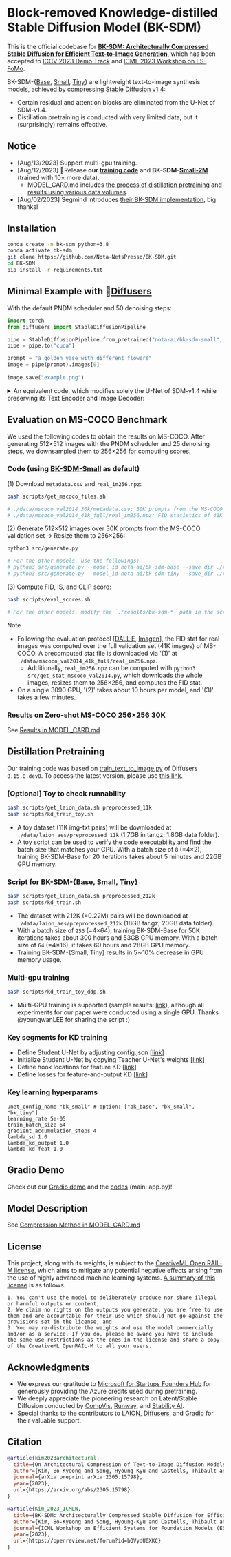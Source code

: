 # Block-removed Knowledge-distilled Stable Diffusion Model (BK-SDM)

This is the official codebase for [**BK-SDM: Architecturally Compressed Stable Diffusion for Efficient Text-to-Image Generation**](https://openreview.net/forum?id=bOVydU0XKC), which has been accepted to [ICCV 2023 Demo Track](https://iccv2023.thecvf.com/) and [ICML 2023 Workshop on ES-FoMo](https://es-fomo.com/).


BK-SDM-{[Base](https://huggingface.co/nota-ai/bk-sdm-base), [Small](https://huggingface.co/nota-ai/bk-sdm-small), [Tiny](https://huggingface.co/nota-ai/bk-sdm-tiny)} are lightweight text-to-image synthesis models, achieved by compressing [Stable Diffusion v1.4](https://huggingface.co/CompVis/stable-diffusion-v1-4): 
  - Certain residual and attention blocks are eliminated from the U-Net of SDM-v1.4.
  - Distillation pretraining is conducted with very limited data, but it (surprisingly) remains effective.

## Notice
  - [Aug/13/2023] Support multi-gpu training. 
  - [Aug/12/2023] 🎉Release **our [training code](https://github.com/Nota-NetsPresso/BK-SDM#distillation-pretraining)** and **BK-SDM-[Small-2M](https://huggingface.co/nota-ai/bk-sdm-small-2m)** (trained with 10× more data). 
    - MODEL_CARD.md includes [the process of distillation pretraining](https://github.com/Nota-NetsPresso/BK-SDM/blob/main/MODEL_CARD.md#distillation-pretraining) and [results using various data volumes](https://github.com/Nota-NetsPresso/BK-SDM/blob/main/MODEL_CARD.md#effect-of-different-data-sizes-for-training-bk-sdm-small).
  - [Aug/02/2023] Segmind introduces [their BK-SDM implementation](https://github.com/segmind/distill-sd), big thanks!

 

## Installation
```bash
conda create -n bk-sdm python=3.8
conda activate bk-sdm
git clone https://github.com/Nota-NetsPresso/BK-SDM.git
cd BK-SDM
pip install -r requirements.txt
```

## Minimal Example with 🤗[Diffusers](https://github.com/huggingface/diffusers)

With the default PNDM scheduler and 50 denoising steps:
```python
import torch
from diffusers import StableDiffusionPipeline

pipe = StableDiffusionPipeline.from_pretrained("nota-ai/bk-sdm-small", torch_dtype=torch.float16)
pipe = pipe.to("cuda")

prompt = "a golden vase with different flowers"
image = pipe(prompt).images[0]  
    
image.save("example.png")
```
<details>
<summary>An equivalent code, which modifies solely the U-Net of SDM-v1.4 while preserving its Text Encoder and Image Decoder:</summary>

```python
import torch
from diffusers import StableDiffusionPipeline, UNet2DConditionModel

pipe = StableDiffusionPipeline.from_pretrained("CompVis/stable-diffusion-v1-4", torch_dtype=torch.float16)
pipe.unet = UNet2DConditionModel.from_pretrained("nota-ai/bk-sdm-small", subfolder="unet", torch_dtype=torch.float16)
pipe = pipe.to("cuda")

prompt = "a golden vase with different flowers"
image = pipe(prompt).images[0]  
    
image.save("example.png")
```

</details>


## Evaluation on MS-COCO Benchmark
We used the following codes to obtain the results on MS-COCO. After generating 512×512 images with the PNDM scheduler and 25 denoising steps, we downsampled them to 256×256 for computing scores.

### Code (using [BK-SDM-Small](https://huggingface.co/nota-ai/bk-sdm-small) as default)

(1) Download `metadata.csv` and `real_im256.npz`:
  ```bash
  bash scripts/get_mscoco_files.sh

  # ./data/mscoco_val2014_30k/metadata.csv: 30K prompts from the MS-COCO validation set (used in '(2)')  
  # ./data/mscoco_val2014_41k_full/real_im256.npz: FID statistics of 41K real images (used in '(3)')
  ```

(2) Generate 512×512 images over 30K prompts from the MS-COCO validation set → Resize them to 256×256:
  ```bash
  python3 src/generate.py 

  # For the other models, use the followings:
  # python3 src/generate.py --model_id nota-ai/bk-sdm-base --save_dir ./results/bk-sdm-base
  # python3 src/generate.py --model_id nota-ai/bk-sdm-tiny --save_dir ./results/bk-sdm-tiny  
  ```

(3) Compute FID, IS, and CLIP score:
  ```bash
  bash scripts/eval_scores.sh

  # For the other models, modify the `./results/bk-sdm-*` path in the scripts to specify different models.
  ```
Note
- Following the evaluation protocol [[DALL·E](https://arxiv.org/abs/2102.12092), [Imagen](https://arxiv.org/abs/2205.11487)], the FID stat for real images was computed over the full validation set (41K images) of MS-COCO. A precomputed stat file is downloaded via '(1)' at `./data/mscoco_val2014_41k_full/real_im256.npz`.
  - Additionally, `real_im256.npz` can be computed with `python3 src/get_stat_mscoco_val2014.py`, which downloads the whole images, resizes them to 256×256, and computes the FID stat.
- On a single 3090 GPU, '(2)' takes about 10 hours per model, and '(3)' takes a few minutes.

### Results on Zero-shot MS-COCO 256×256 30K
See [Results in MODEL_CARD.md](https://github.com/Nota-NetsPresso/BK-SDM/blob/main/MODEL_CARD.md#results-on-ms-coco-benchmark)


## Distillation Pretraining
Our training code was based on [train_text_to_image.py](https://github.com/huggingface/diffusers/tree/v0.15.0/examples/text_to_image) of Diffusers `0.15.0.dev0`. To access the latest version, please use [this link](https://github.com/huggingface/diffusers/blob/main/examples/text_to_image/train_text_to_image.py).

### [Optional] Toy to check runnability
  ```bash
  bash scripts/get_laion_data.sh preprocessed_11k
  bash scripts/kd_train_toy.sh
  ```
- A toy dataset (11K img-txt pairs) will be downloaded at `./data/laion_aes/preprocessed_11k` (1.7GB in tar.gz; 1.8GB data folder).
- A toy script can be used to verify the code executability and find the batch size that matches your GPU. With a batch size of `8` (=4×2), training BK-SDM-Base for 20 iterations takes about 5 minutes and 22GB GPU memory.

### Script for BK-SDM-{[Base](https://huggingface.co/nota-ai/bk-sdm-base), [Small](https://huggingface.co/nota-ai/bk-sdm-small), [Tiny](https://huggingface.co/nota-ai/bk-sdm-tiny)}
  ```bash
  bash scripts/get_laion_data.sh preprocessed_212k
  bash scripts/kd_train.sh
  ```
- The dataset with 212K (=0.22M) pairs will be downloaded at `./data/laion_aes/preprocessed_212k` (18GB tar.gz; 20GB data folder).
- With a batch size of `256` (=4×64), training BK-SDM-Base for 50K iterations takes about 300 hours and 53GB GPU memory. With a batch size of `64` (=4×16), it takes 60 hours and 28GB GPU memory.
- Training BK-SDM-{Small, Tiny} results in 5∼10% decrease in GPU memory usage.

### Multi-gpu training
  ```bash
  bash scripts/kd_train_toy_ddp.sh
  ```
- Multi-GPU training is supported (sample results: [link](https://github.com/Nota-NetsPresso/BK-SDM/issues/10#issuecomment-1676038203)), although all experiments for our paper were conducted using a single GPU. Thanks @youngwanLEE for sharing the script :)

### Key segments for KD training
- Define Student U-Net by adjusting config.json [[link](https://github.com/Nota-NetsPresso/BK-SDM/blob/5fc4a8be8076766d4c123b4916d0404f1f99b57b/src/kd_train_text_to_image.py#L437-L438)]
- Initialize Student U-Net by copying Teacher U-Net's weights [[link](https://github.com/Nota-NetsPresso/BK-SDM/blob/5fc4a8be8076766d4c123b4916d0404f1f99b57b/src/kd_train_text_to_image.py#L72-L117)]
- Define hook locations for feature KD [[link](https://github.com/Nota-NetsPresso/BK-SDM/blob/5fc4a8be8076766d4c123b4916d0404f1f99b57b/src/kd_train_text_to_image.py#L693-L715)]
- Define losses for feature-and-output KD [[link](https://github.com/Nota-NetsPresso/BK-SDM/blob/5fc4a8be8076766d4c123b4916d0404f1f99b57b/src/kd_train_text_to_image.py#L764-L779)]

### Key learning hyperparams
  ```
  unet_config_name "bk_small" # option: ["bk_base", "bk_small", "bk_tiny"]
  learning_rate 5e-05
  train_batch_size 64
  gradient_accumulation_steps 4
  lambda_sd 1.0
  lambda_kd_output 1.0
  lambda_kd_feat 1.0
  ```

## Gradio Demo
Check out our [Gradio demo](https://huggingface.co/spaces/nota-ai/compressed-stable-diffusion) and the [codes](https://huggingface.co/spaces/nota-ai/compressed-stable-diffusion/tree/main) (main: app.py)!

## Model Description
See [Compression Method in MODEL_CARD.md](https://github.com/Nota-NetsPresso/BK-SDM/blob/main/MODEL_CARD.md#compression-method)


## License
This project, along with its weights, is subject to the [CreativeML Open RAIL-M license](LICENSE), which aims to mitigate any potential negative effects arising from the use of highly advanced machine learning systems. [A summary of this license](https://huggingface.co/blog/stable_diffusion#license) is as follows.

```
1. You can't use the model to deliberately produce nor share illegal or harmful outputs or content,
2. We claim no rights on the outputs you generate, you are free to use them and are accountable for their use which should not go against the provisions set in the license, and
3. You may re-distribute the weights and use the model commercially and/or as a service. If you do, please be aware you have to include the same use restrictions as the ones in the license and share a copy of the CreativeML OpenRAIL-M to all your users.
```


## Acknowledgments
- We express our gratitude to [Microsoft for Startups Founders Hub](https://www.microsoft.com/en-us/startups) for generously providing the Azure credits used during pretraining.
- We deeply appreciate the pioneering research on Latent/Stable Diffusion conducted by [CompVis](https://github.com/CompVis/latent-diffusion), [Runway](https://runwayml.com/), and [Stability AI](https://stability.ai/).
- Special thanks to the contributors to [LAION](https://laion.ai/), [Diffusers](https://github.com/huggingface/diffusers), and [Gradio](https://www.gradio.app/) for their valuable support.


## Citation
```bibtex
@article{kim2023architectural,
  title={On Architectural Compression of Text-to-Image Diffusion Models},
  author={Kim, Bo-Kyeong and Song, Hyoung-Kyu and Castells, Thibault and Choi, Shinkook},
  journal={arXiv preprint arXiv:2305.15798},
  year={2023},
  url={https://arxiv.org/abs/2305.15798}
}
```
```bibtex
@article{Kim_2023_ICMLW,
  title={BK-SDM: Architecturally Compressed Stable Diffusion for Efficient Text-to-Image Generation},
  author={Kim, Bo-Kyeong and Song, Hyoung-Kyu and Castells, Thibault and Choi, Shinkook},
  journal={ICML Workshop on Efficient Systems for Foundation Models (ES-FoMo)},
  year={2023},
  url={https://openreview.net/forum?id=bOVydU0XKC}
}
```
